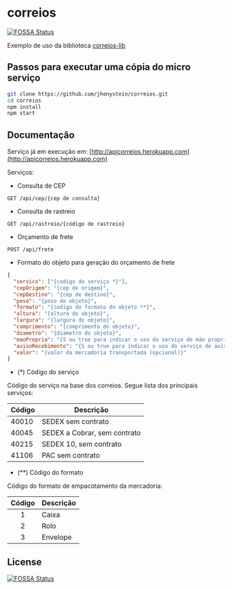 # correios
[![FOSSA Status](https://app.fossa.io/api/projects/git%2Bgithub.com%2Fjhonystein%2Fcorreios.svg?type=shield)](https://app.fossa.io/projects/git%2Bgithub.com%2Fjhonystein%2Fcorreios?ref=badge_shield)


Exemplo de uso da biblioteca [correios-lib](https://github.com/jhonystein/correios-lib)

## Passos para executar uma cópia do micro serviço

``` bash
git clone https://github.com/jhonystein/correios.git
cd correios
npm install
npm start
```

## Documentação

Serviço já em execução em:
[http://apicorreios.herokuapp.com](http://apicorreios.herokuapp.com)

Serviços:
- Consulta de CEP
```
GET /api/cep/{cep de consulta}
```

- Consulta de rastreio
```
GET /api/rastreio/{código de rastreio}
```

- Orçamento de frete
```
POST /api/frete
```
- Formato do objeto para geração do orçamento de frete
``` json
{
  "servico": ["{codigo do serviço *}"],
  "cepOrigem": "{cep de origem}",
  "cepDestino": "{cep de destino}",
  "peso": "{peso do objeto}",
  "formato": "{codigo do formato do objeto **}",
  "altura": "{altura do objeto}",
  "largura": "{largura do objeto}",
  "comprimento": "{comprimento do objeto}",
  "diametro": "{diametro do objeto}",
  "maoPropria": "{S ou true para indicar o uso do serviço de mão propria (opcional)}",
  "avisoRecebimento": "{S ou true para indicar o uso do serviço de aviso de recebimento (opcional)}",
  "valor": "{valor da mercadoria transportada (opcional)}"
}
```

- (*) Código do serviço

Código do serviço na base dos correios. Segue lista dos principais serviços:

|Código | Descrição |
|-------|-----------|
|40010 | SEDEX sem contrato |
|40045 | SEDEX a Cobrar, sem contrato |
|40215 | SEDEX 10, sem contrato |
|41106 | PAC sem contrato |

- (**) Código do formato

Código do formato de empacotamento da mercadoria:

|Código | Descrição |
|:-----:|-----------|
|1 | Caixa |
|2 | Rolo |
|3 | Envelope |


## License
[![FOSSA Status](https://app.fossa.io/api/projects/git%2Bgithub.com%2Fjhonystein%2Fcorreios.svg?type=large)](https://app.fossa.io/projects/git%2Bgithub.com%2Fjhonystein%2Fcorreios?ref=badge_large)